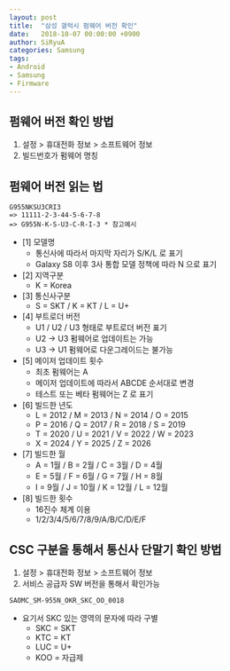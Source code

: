 ```yaml
---
layout: post
title:  "삼성 갤럭시 펌웨어 버전 확인"
date:   2018-10-07 00:00:00 +0900
author: SiRyuA
categories: Samsung
tags:
- Android
- Samsung
- Firmware
---
```


## 펌웨어 버전 확인 방법
1. 설정 > 휴대전화 정보 > 소프트웨어 정보
2. 빌드번호가 펌웨어 명칭


## 펌웨어 버전 읽는 법
~~~~
G955NKSU3CRI3
=> 11111-2-3-44-5-6-7-8
=> G955N-K-S-U3-C-R-I-3 * 참고예시
~~~~
* [1] 모델명
  * 통신사에 따라서 마지막 자리가 S/K/L 로 표기
  * Galaxy S8 이후 3사 통합 모델 정책에 따라 N 으로 표기
* [2] 지역구분
  * K = Korea
* [3] 통신사구분
  * S = SKT / K = KT / L = U+
* [4] 부트로더 버전
  * U1 / U2 / U3 형태로 부트로더 버전 표기
  * U2 -> U3 펌웨어로 업데이트는 가능
  * U3 -> U1 펌웨어로 다운그레이드는 불가능
* [5] 메이저 업데이트 횟수
  * 최초 펌웨어는 A
  * 메이저 업데이트에 따라서 ABCDE 순서대로 변경
  * 테스트 또는 베타 펌웨어는 Z 로 표기
* [6] 빌드한 년도
  * L = 2012 / M = 2013 / N = 2014 / O = 2015
  * P = 2016 / Q = 2017 / R = 2018 / S = 2019
  * T = 2020 / U = 2021 / V = 2022 / W = 2023
  * X = 2024 / Y = 2025 / Z = 2026
* [7] 빌드한 월
  * A = 1월 / B = 2월 / C = 3월 / D = 4월
  * E = 5월 / F = 6월 / G = 7월 / H = 8월
  * I = 9월 / J = 10월 / K = 12월 / L = 12월
* [8] 빌드한 횟수
  * 16진수 체계 이용
  * 1/2/3/4/5/6/7/8/9/A/B/C/D/E/F


## CSC 구분을 통해서 통신사 단말기 확인 방법
1. 설정 > 휴대전화 정보 > 소프트웨어 정보
2. 서비스 공급자 SW 버전을 통해서 확인가능
~~~~
SAOMC_SM-955N_OKR_SKC_OO_0018
~~~~
* 요기서 SKC 있는 영역의 문자에 따라 구별
  * SKC = SKT
  * KTC = KT
  * LUC = U+
  * KOO = 자급제
